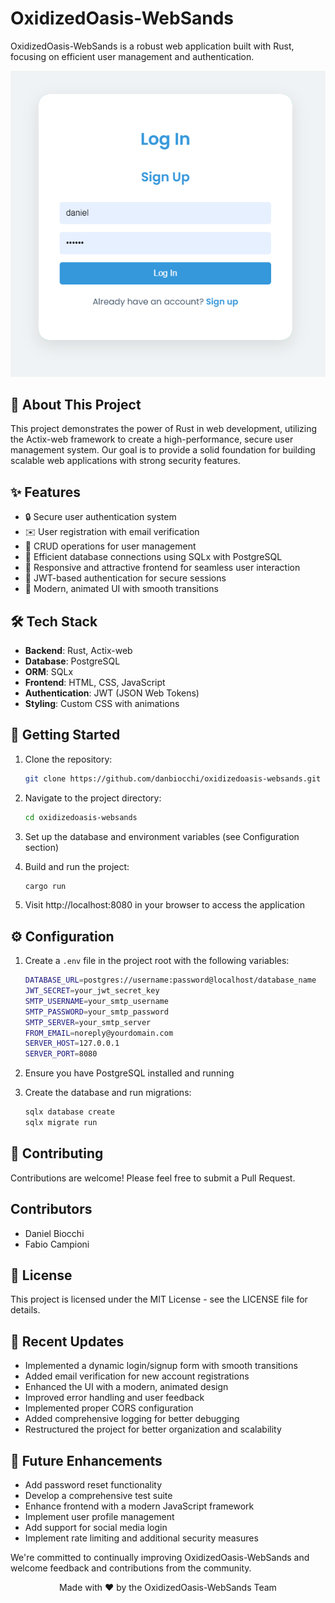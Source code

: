 # OxidizedOasis-WebSands

OxidizedOasis-WebSands is a robust web application built with Rust, focusing on efficient user management and authentication.

<p align="center">
  <img src="static/images/login-page-screenshot.png" alt="Login Page Screenshot" width="600">
</p>

## 🌟 About This Project

This project demonstrates the power of Rust in web development, utilizing the Actix-web framework to create a high-performance, secure user management system. Our goal is to provide a solid foundation for building scalable web applications with strong security features.

## ✨ Features

- 🔒 Secure user authentication system
- ✉️ User registration with email verification
- 🔄 CRUD operations for user management
- 🚀 Efficient database connections using SQLx with PostgreSQL
- 📱 Responsive and attractive frontend for seamless user interaction
- 🔑 JWT-based authentication for secure sessions
- 🎨 Modern, animated UI with smooth transitions

## 🛠️ Tech Stack

- **Backend**: Rust, Actix-web
- **Database**: PostgreSQL
- **ORM**: SQLx
- **Frontend**: HTML, CSS, JavaScript
- **Authentication**: JWT (JSON Web Tokens)
- **Styling**: Custom CSS with animations

## 🚀 Getting Started

1. Clone the repository:
   ```sh
   git clone https://github.com/danbiocchi/oxidizedoasis-websands.git
   ```

2. Navigate to the project directory:
   ```sh
   cd oxidizedoasis-websands
   ```

3. Set up the database and environment variables (see Configuration section)

4. Build and run the project:
   ```sh
   cargo run
   ```

5. Visit http://localhost:8080 in your browser to access the application

## ⚙️ Configuration

1. Create a `.env` file in the project root with the following variables:
   ```sh
   DATABASE_URL=postgres://username:password@localhost/database_name
   JWT_SECRET=your_jwt_secret_key
   SMTP_USERNAME=your_smtp_username
   SMTP_PASSWORD=your_smtp_password
   SMTP_SERVER=your_smtp_server
   FROM_EMAIL=noreply@yourdomain.com
   SERVER_HOST=127.0.0.1
   SERVER_PORT=8080
   ```

2. Ensure you have PostgreSQL installed and running

3. Create the database and run migrations:
   ```sh
   sqlx database create
   sqlx migrate run
   ```

## 🤝 Contributing

Contributions are welcome! Please feel free to submit a Pull Request.

## Contributors

- Daniel Biocchi
- Fabio Campioni

## 📄 License

This project is licensed under the MIT License - see the LICENSE file for details.

## 🎉 Recent Updates

- Implemented a dynamic login/signup form with smooth transitions
- Added email verification for new account registrations
- Enhanced the UI with a modern, animated design
- Improved error handling and user feedback
- Implemented proper CORS configuration
- Added comprehensive logging for better debugging
- Restructured the project for better organization and scalability

## 🔮 Future Enhancements

- Add password reset functionality
- Develop a comprehensive test suite
- Enhance frontend with a modern JavaScript framework
- Implement user profile management
- Add support for social media login
- Implement rate limiting and additional security measures

We're committed to continually improving OxidizedOasis-WebSands and welcome feedback and contributions from the community.

<p align="center">
  Made with ❤️ by the OxidizedOasis-WebSands Team
</p>